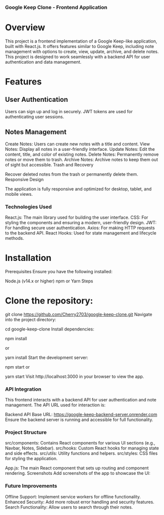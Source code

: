### Google Keep Clone - Frontend Application


# Overview
This project is a frontend implementation of a Google Keep-like application, built with React.js. It offers features similar to Google Keep, including note management with options to create, view, update, archive, and delete notes. This project is designed to work seamlessly with a backend API for user authentication and data management.


# Features


## User Authentication

Users can sign up and log in securely.
JWT tokens are used for authenticating user sessions.


## Notes Management

Create Notes: Users can create new notes with a title and content.
View Notes: Display all notes in a user-friendly interface.
Update Notes: Edit the content, title, and color of existing notes.
Delete Notes: Permanently remove notes or move them to trash.
Archive Notes: Archive notes to keep them out of sight but accessible.
Trash and Recovery

Recover deleted notes from the trash or permanently delete them.
Responsive Design

The application is fully responsive and optimized for desktop, tablet, and mobile views.



### Technologies Used
React.js: The main library used for building the user interface.
CSS: For styling the components and ensuring a modern, user-friendly design.
JWT: For handling secure user authentication.
Axios: For making HTTP requests to the backend API.
React Hooks: Used for state management and lifecycle methods.


# Installation
Prerequisites
Ensure you have the following installed:

Node.js (v14.x or higher)
npm or Yarn
Steps
# Clone the repository:


git clone https://github.com/Cherry2703/google-keep-clone.git
Navigate into the project directory:

cd google-keep-clone
Install dependencies:


npm install


or


yarn install
Start the development server:


npm start
or


yarn start
Visit http://localhost:3000 in your browser to view the app.

### API Integration
This frontend interacts with a backend API for user authentication and note management. The API URL used for interaction is:

Backend API Base URL: https://google-keep-backend-server.onrender.com
Ensure the backend server is running and accessible for full functionality.

### Project Structure
src/components: Contains React components for various UI sections (e.g., Navbar, Notes, Sidebar).
src/hooks: Custom React hooks for managing state and side effects.
src/utils: Utility functions and helpers.
src/styles: CSS files for styling the application.


App.js: The main React component that sets up routing and component rendering.
Screenshots
Add screenshots of the app to showcase the UI:



### Future Improvements
Offline Support: Implement service workers for offline functionality.
Enhanced Security: Add more robust error handling and security features.
Search Functionality: Allow users to search through their notes.